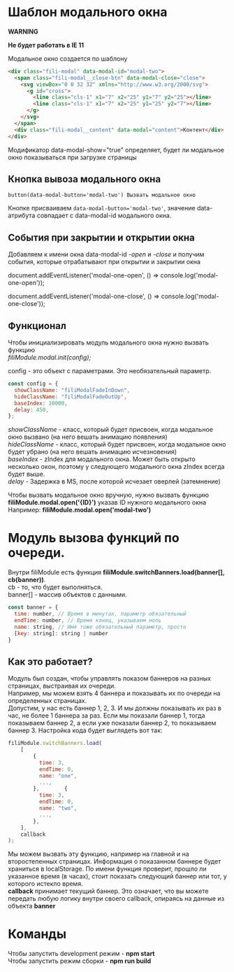 # Шаблон модального окна

**WARNING**

**Не будет работать в IE 11**

Модальное окно создается по шаблонy

```html
<div class="fili-modal" data-modal-id="modal-two">
  <span class="fili-modal__close-btn" data-modal-close="close">
    <svg viewBox="0 0 32 32" xmlns="http://www.w3.org/2000/svg">
      <g id="cross">
        <line class="cls-1" x1="7" x2="25" y1="7" y2="25"></line>
        <line class="cls-1" x1="7" x2="25" y1="25" y2="7"></line>
      </g>
    </svg>
  </span>
  <div class="fili-modal__content" data-modal="content">Контент</div>
</div>
```

Модификатор data-modal-show="true" определяет, будет ли модальное окно показываться при загрузке страницы

## Кнопка вывоза модального окна

`button(data-modal-button='modal-two') Вызвать модальное окно`

Кнопке присваиваем `data-modal-button='modal-two'`, значение data-атрибута совпадает с data-modal-id модального окна.

## События при закрытии и открытии окна

Добавляем к имени окна data-modal-id _-open_ и _-close_ и получим события, которые отрабатывают
при открытии и закрытии окна

document.addEventListener('modal-one-open', () => console.log('modal-one-open'));

document.addEventListener('modal-one-close', () => console.log('modal-one-close'));

## Функционал

Чтобы инициализировать модуль модального окна нужно вызвать функцию  
_filiModule.modal.init(config);_

config - это объект с параметрами. Это необязательный параметр.

```js
const config = {
  showClassName: "filiModalFadeInDown",
  hideClassName: "filiModalFadeOutUp",
  baseIndex: 10000,
  delay: 450,
};
```

_showClassName_ - класс, который будет присвоен, когда модальное окно вызвано (на него вешать анимацию появления)  
_hideClassName_ - класс, который будет присвоен, когда модальное окно будет убрано (на него вешать анимацию исчезновения)  
_baseIndex_ - zIndex для модального окна. Может быть открыто несколько окон, поэтому у следующего модального окна zIndex всегда будет выше.  
_delay_ - Задержка в MS, после которой исчезает оверлей (затемнение)

Чтобы вызвать модальное окно вручную, нужно вызвать функцию **filiModule.modal.open('{ID}')** указав ID нужного модального окна  
Например: **filiModule.modal.open('modal-two')**

# Модуль вызова функций по очереди.

Внутри filiModule есть функция **filiModule.switchBanners.load(banner[], cb(banner))**.  
cb - то, что будет выполняться.  
banner[] - массив объектов с данными.

```js
const banner = {
  time: number, // Время в минутах, параметр обязательный
  endTime: number, // Время конец, указываем ноль
  name: string, // Имя тоже обязательный параметр, просто
  [key: string]: string | number
}
```

## Как это работает?

Модуль был создан, чтобы управлять показом баннеров на разных страницах, выстраивая их очереди.  
Например, мы можем взять 4 баннера и показывать их по очереди на определенных страницах.  
Допустим, у нас есть баннер 1, 2, 3. И мы должны показывать их раз в час, не более 1 баннера за раз. Если мы показали баннер 1, тогда показываем баннер 2, а если уже показали баннер 2, то показываем баннер 3. Настройка кода будет выглядеть вот так:

```js
filiModule.switchBanners.load(
    [
        {
          time: 3,
          endTime: 0,
          name: "one",
          ...,
        },        {
          time: 3,
          endTime: 0,
          name: "two",
          ...,
        },
    ],
    callback
);
```
Мы можем вызвать эту функцию, например на главной и на второстепенных страницах. Информация о показанном баннере будет храниться в localStorage. По имени функция проверит, прошло ли указанное время (в часах), стоит показать следующий баннер или тот, у которого истекло время.  
**callback** принимает текущий баннер. Это означает, что вы можете передать любую логику внутри своего callback, опираясь на данные из объекта **banner**

# Команды

Чтобы запустить development режим - **npm start**  
Чтобы запустить режим сборки - **npm run build**
